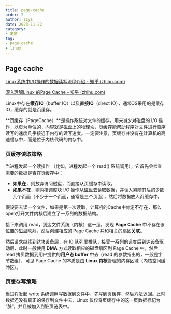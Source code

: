 ```yaml
---
title: page-cache
order: 2
author: zzys
date: 2023-11-22
category:
- 笔记
tag:
- page-cache
- linux
---
```


## Page cache

[Linux系统中I/O操作的数据读写流程介绍 - 知乎 (zhihu.com)](https://zhuanlan.zhihu.com/p/435406445)

[深入理解Linux 的Page Cache - 知乎 (zhihu.com)](https://zhuanlan.zhihu.com/p/436313908)

Linux中存在**缓存IO**（buffer IO）以及**直接IO**（direct IO），通常OS采用的是缓存IO，缓存的就是页缓存。

**页缓存（PageCache）**是操作系统对文件的缓存，用来减少对磁盘的 I/O 操作，以页为单位的，内容就是磁盘上的物理块，页缓存能帮助程序对文件进行顺序读写的速度几乎接近于内存的读写速度。一定要注意，页缓存并没有在计算机的高速缓存中，而是位于内核代码的内存中。

### 页缓存读取策略

当进程发起一个读操作 （比如，进程发起一个 read() 系统调用），它首先会检查需要的数据是否在页缓存中：

- **如果在**，则放弃访问磁盘，而直接从页缓存中读取。
- **如果不在**，则内核调度块 I/O 操作从磁盘去读取数据，并读入紧随其后的少数几个页面（不少于一个页面，通常是三个页面），然后将数据放入页缓存中。

假设要去读一个文件，如果是第一次读取，计算机的Cache中肯定不存在，那么open打开文件内核后建立了一系列的数据结构。

接下来调用 read，到达文件系统（内核）这一层，发现 **Page Cache** 中不存在该位置的磁盘映射，然后创建相应的 Page Cache 并和相关的扇区**关联**。

然后请求继续到达块设备层，在 IO 队列里排队，接受一系列的调度后到达设备驱动层，此时一般使用 **DMA** 方式读取相应的磁盘扇区到 Page Cache 中，然后 read 拷贝数据到用户提供的**用户态 buffer** 中去（read 的参数指出的，一般是字节数组），可见 Page Cache 的本质是由 **Linux 内核**管理的内存区域（内核空间缓冲区）。

### 页缓存写策略

当进程发起 write 系统调用写数据到文件中，先写到页缓存，然后方法返回。此时数据还没有真正的保存到文件中去，Linux 仅仅将页缓存中的这一页数据标记为 “脏”，并且被加入到脏页链表中。

